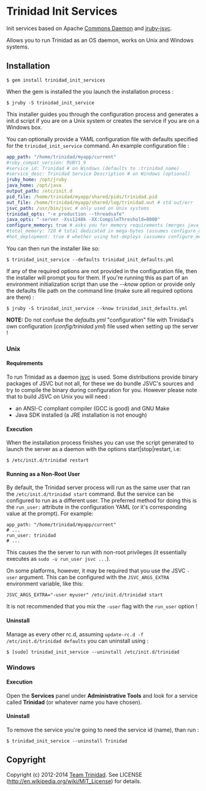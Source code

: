 # Trinidad Init Services

Init services based on Apache [Commons Daemon](http://commons.apache.org/daemon/)
and [jruby-jsvc](https://github.com/nicobrevin/jruby-jsvc).

Allows you to run Trinidad as an OS daemon, works on Unix and Windows systems.

## Installation

    $ gem install trinidad_init_services

When the gem is installed the you launch the installation process :

    $ jruby -S trinidad_init_service

This installer guides you through the configuration process and generates a
init.d script if you are on a Unix system or creates the service if you are
on a Windows box.

You can optionally provide a YAML configuration file with defaults specified
for the `trinidad_init_service` command. An example configuration file :

```yaml
app_path: "/home/trinidad/myapp/current"
#ruby_compat_version: RUBY1_9
#service_id: Trinidad # on Windows (defaults to :trinidad_name)
#service_desc: Trinidad Service Description # on Windows (optional)
jruby_home: /opt/jruby
java_home: /opt/java
output_path: /etc/init.d
pid_file: /home/trinidad/myapp/shared/pids/trinidad.pid
out_file: /home/trinidad/myapp/shared/log/trinidad.out # std out/err
jsvc_path: /usr/bin/jsvc # only used on Unix systems
trinidad_opts: "-e production --threadsafe"
java_opts: "-server -Xss1248k -XX:CompileThreshold=8000"
configure_memory: true # asks you for memory requirements (merges java_opts)
#total_memory: 720 # total dedicated in mega-bytes (assumes configure_memory)
#hot_deployment: true # whether using hot-deploys (assumes configure_memory)
```

You can then run the installer like so:

    $ trinidad_init_service --defaults trinidad_init_defaults.yml

If any of the required options are not provided in the configuration file, then
the installer will prompt you for them. If you're running this as part of an
environment initialization script than use the *--know* option or provide
only the defaults file path on the command line (make sure all required options
are there) :

    $ jruby -S trinidad_init_service --know trinidad_init_defaults.yml


**NOTE:** Do not confuse the *defaults.yml* "configuration" file with Trinidad's
own configuration (*config/trinidad.yml*) file used when setting up the server !


### Unix

#### Requirements

To run Trinidad as a daemon [jsvc](http://commons.apache.org/daemon/jsvc.html) is
used. Some distributions provide binary packages of JSVC but not all, for these
we do bundle JSVC's sources and try to compile the binary during configuration for
you. However please note that to build JSVC on Unix you will need :

* an ANSI-C compliant compiler (GCC is good) and GNU Make
* Java SDK installed (a JRE installation is not enough)

#### Execution

When the installation process finishes you can use the script generated to launch
the server as a daemon with the options start|stop|restart, i.e:

    $ /etc/init.d/trinidad restart

#### Running as a Non-Root User

By default, the Trinidad server process will run as the same user that ran the
`/etc/init.d/trinidad start` command. But the service can be configured to run
as a different user. The preferred method for doing this is the `run_user:`
attribute in the configuration YAML (or it's corresponding value at the prompt).
For example:

    app_path: "/home/trinidad/myapp/current"
    # ...
    run_user: trinidad
    # ...

This causes the the server to run with non-root privileges (it essentially executes
as `sudo -u run_user jsvc ...`).

On some platforms, however, it may be required that you use the JSVC `-user` argument.
This can be configured with the `JSVC_ARGS_EXTRA` environment variable, like this:

    JSVC_ARGS_EXTRA="-user myuser" /etc/init.d/trinidad start

It is not recommended that you mix the `-user` flag with the `run_user` option !

#### Uninstall

Manage as every other rc.d, assuming `update-rc.d -f /etc/init.d/trinidad defaults`
you can uninstall using :

    $ [sudo] trinidad_init_service --uninstall /etc/init.d/trinidad


### Windows

#### Execution

Open the **Services** panel under **Administrative Tools** and look for a service
called **Trinidad** (or whatever name you have chosen).

#### Uninstall

To remove the service you're going to need the service id (name), than run :

    $ trinidad_init_service --uninstall Trinidad


## Copyright

Copyright (c) 2012-2014 [Team Trinidad](https://github.com/trinidad).
See LICENSE (http://en.wikipedia.org/wiki/MIT_License) for details.
